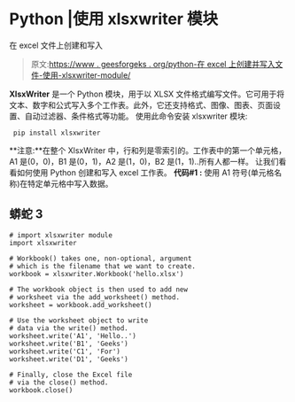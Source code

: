 # Python |使用 xlsxwriter 模块

在 excel 文件上创建和写入

> 原文:[https://www . geesforgeks . org/python-在 excel 上创建并写入文件-使用-xlsxwriter-module/](https://www.geeksforgeeks.org/python-create-and-write-on-excel-file-using-xlsxwriter-module/)

**XlsxWriter** 是一个 Python 模块，用于以 XLSX 文件格式编写文件。它可用于将文本、数字和公式写入多个工作表。此外，它还支持格式、图像、图表、页面设置、自动过滤器、条件格式等功能。
使用此命令安装 xlsxwriter 模块:

```
 pip install xlsxwriter 
```

**注意:**在整个 XlsxWriter 中，行和列是零索引的。工作表中的第一个单元格，A1 是(0，0)，B1 是(0，1)，A2 是(1，0)，B2 是(1，1)..所有人都一样。
让我们看看如何使用 Python 创建和写入 excel 工作表。
**代码#1 :** 使用 A1 符号(单元格名称)在特定单元格中写入数据。

## 蟒蛇 3

```
# import xlsxwriter module
import xlsxwriter

# Workbook() takes one, non-optional, argument
# which is the filename that we want to create.
workbook = xlsxwriter.Workbook('hello.xlsx')

# The workbook object is then used to add new
# worksheet via the add_worksheet() method.
worksheet = workbook.add_worksheet()

# Use the worksheet object to write
# data via the write() method.
worksheet.write('A1', 'Hello..')
worksheet.write('B1', 'Geeks')
worksheet.write('C1', 'For')
worksheet.write('D1', 'Geeks')

# Finally, close the Excel file
# via the close() method.
workbook.close()
```